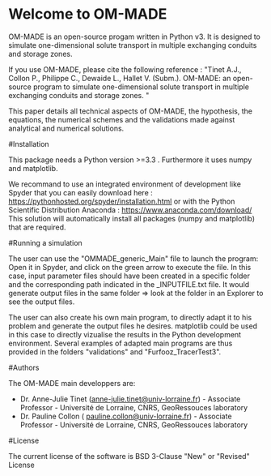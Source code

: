 # Welcome to OM-MADE

OM-MADE is an open-source progam written in Python v3. It is designed to simulate one-dimensional solute transport in multiple exchanging conduits and storage zones.

If you use OM-MADE, please cite the following reference : 
"Tinet A.J., Collon P., Philippe C., Dewaide L., Hallet V. (Subm.). OM-MADE: an open-source program to simulate one-dimensional solute transport in multiple exchanging conduits and storage zones. "

This paper details all technical aspects of OM-MADE, the hypothesis, the equations, the numerical schemes and the validations made against analytical and numerical solutions.

#Installation

This package needs a Python version >=3.3 . Furthermore it uses numpy and matplotlib.

We recommand to use an integrated environment of development like Spyder that you can easily download here : https://pythonhosted.org/spyder/installation.html or with the Python Scientific Distribution Anaconda : https://www.anaconda.com/download/
This solution will automatically install all packages (numpy and matplotlib) that are required. 

#Running a simulation

The user can use the "OMMADE_generic_Main" file to launch the program: Open it in Spyder, and click on the 
green arrow to execute the file. In this case, input parameter files should have been created 
in a specific folder and the corresponding path indicated in the _INPUTFILE.txt file. 
It would generate output files in the same folder => look at the folder in an Explorer to see the output files.

The user can also create his own main program, to directly adapt it to his problem
and generate the output files he desires. matplotlib could be used in this case
to directly vizualise the results in the Python development environment. Several examples 
of adapted main programs are thus provided in the folders "validations" and "Furfooz_TracerTest3".

#Authors

The OM-MADE main developpers are: 
  - Dr. Anne-Julie Tinet (anne-julie.tinet@univ-lorraine.fr) - Associate Professor - Université de Lorraine, CNRS, GeoRessouces laboratory
  - Dr. Pauline Collon ( pauline.collon@univ-lorraine.fr) - Associate Professor - Université de Lorraine, CNRS, GeoRessouces laboratory
  
  #License
  
  The current license of the software is BSD 3-Clause "New" or "Revised" License
